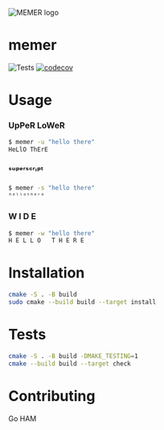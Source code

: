 ![MEMER logo](images/logo.png)

# memer
![Tests](https://github.com/iwishiwasaneagle/memer/workflows/Tests/badge.svg) [![codecov](https://codecov.io/gh/iwishiwasaneagle/memer/branch/master/graph/badge.svg?token=970I6T4QV0)](https://codecov.io/gh/iwishiwasaneagle/memer)

# Usage
### UpPeR LoWeR 
```bash
$ memer -u "hello there"
HeLlO ThErE
```
### ˢᵘᵖᵉʳˢᶜʳᶦᵖᵗ
```bash
$ memer -s "hello there"
ʰᵉˡˡᵒᵗʰᵉʳᵉ
```
### W I D E
```bash
$ memer -w "hello there"
H E L L O   T H E R E
```

# Installation

```bash
cmake -S . -B build
sudo cmake --build build --target install
```

# Tests

```bash
cmake -S . -B build -DMAKE_TESTING=1
cmake --build build --target check
```

# Contributing

Go HAM
